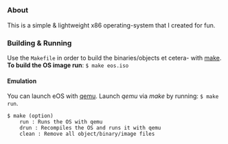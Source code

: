 
##
### About
This is a simple & lightweight x86 operating-system that I created for fun. 

### Building & Running
Use the `Makefile` in order to build the binaries/objects et cetera- with <a href="https://linux.die.net/man/1/make" target="_blank">make</a>.
<br>
**To build the OS image run**: `$ make eos.iso`
#### Emulation
You can launch eOS with <a href="https://www.qemu.org/documentation/" target="_blank">qemu</a>. Launch *qemu* via *make* by running: `$ make run`.

	$ make (option)
		run : Runs the OS with qemu
		drun : Recompiles the OS and runs it with qemu
		clean : Remove all object/binary/image files
